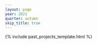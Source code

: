 ```yaml
---
layout: page
year: 2021
quarter: autumn
skip_title: true
---
```


{% include past_projects_template.html %}
